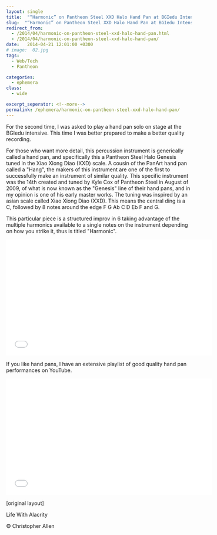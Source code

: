 ```yaml
---
layout: single
title:  "“Harmonic” on Pantheon Steel XXD Halo Hand Pan at BGIedu Intensive"
slug:  "“Harmonic” on Pantheon Steel XXD Halo Hand Pan at BGIedu Intensive"
redirect_from:
  - /2014/04/harmonic-on-pantheon-steel-xxd-halo-hand-pan.html
  - /2014/04/harmonic-on-pantheon-steel-xxd-halo-hand-pan/
date:   2014-04-21 12:01:00 +0300
# image:  02.jpg
tags: 
  - Web/Tech
  - Pantheon

categories:
  - ephemera
class:
  - wide

excerpt_seperator: <!--more-->
permalink: /ephemera/harmonic-on-pantheon-steel-xxd-halo-hand-pan/
---
```


For the second time, I was asked to play a hand pan solo on stage at the BGIedu intensive. This time I was better prepared to make a better quality recording.

For those who want more detail, this percussion instrument is generically called a hand pan, and specifically this a Pantheon Steel Halo Genesis tuned in the Xiao Xiong Diao (XXD) scale. A cousin of the PanArt hand pan called a "Hang", the makers of this instrument are one of the first to successfully make an instrument of similar quality. This specific instrument was the 14th created and tuned by Kyle Cox of Pantheon Steel in August of 2009, of what is now known as the "Genesis" line of their hand pans, and in my opinion is one of his early master works. The tuning was inspired by an asian scale called Xiao Xiong Diao (XXD). This means the central ding is a C, followed by 8 notes around the edge F G Ab C D Eb F and G.

This particular piece is a structured improv in 6 taking advantage of the multiple harmonics available to a single notes on the instrument depending on how you strike it, thus is titled "Harmonic".

<iframe width="560" height="315" src="//www.youtube.com/embed/qlNV22sSiw0" frameborder="0" allowfullscreen></iframe>

If you like hand pans, I have an extensive playlist of good quality hand pan performances on YouTube. 

<iframe width="560" height="315" src="//www.youtube.com/embed/videoseries?list=PLJ0DUQTMYEC7dBN1mjI9X1L_iS20kMUoo" frameborder="0" allowfullscreen></iframe>

[original layout]

Life With Alacrity

© Christopher Allen